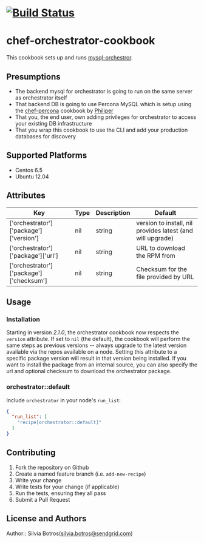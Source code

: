 [![Build Status](https://travis-ci.org/silviabotros/chef-orchestrator.svg?branch=master)](https://travis-ci.org/silviabotros/chef-orchestrator)
=======
# chef-orchestrator-cookbook

This cookbook sets up and runs [mysql-orchestror](https://github.com/github/orchestrator/).


## Presumptions

- The backend mysql for orchestrator is going to run on the same server as orchestrator itself
- That backend DB is going to use Percona MySQL which is setup using the [chef-percona](https://github.com/phlipper/chef-percona) cookbook by [Philiper](https://github.com/phlipper)
- That you, the end user, own adding privileges for orchestrator to access your existing DB infrastructure
- That you wrap this cookbook to use the CLI and add your production databases for discovery

## Supported Platforms

- Centos 6.5
- Ubuntu 12.04

## Attributes

| Key | Type | Description | Default |
| --- | ---- | ----------- | ------- |
| ['orchestrator']['package']['version'] | nil | string | version to install, nil provides latest (and will upgrade) |
| ['orchestrator']['package']['url'] | nil | string | URL to download the RPM from |
| ['orchestrator']['package']['checksum'] | nil | string | Checksum for the file provided by URL |

## Usage

### Installation

Starting in version _2.1.0_, the orchestrator cookbook now respects the `version` attribute. If set to `nil` (the default), the cookbook will perform the same steps as previous versions -- always upgrade to the latest version available via the repos available on a node.
Setting this attribute to a specific package version will result in that version being installed. If you want to install the package from an internal source, you can also specify the url and optional checksum to download the orchestrator package.

### orchestrator::default

Include `orchestrator` in your node's `run_list`:

```json
{
  "run_list": [
    "recipe[orchestrator::default]"
  ]
}
```

## Contributing

1. Fork the repository on Github
1. Create a named feature branch (i.e. `add-new-recipe`)
1. Write your change
1. Write tests for your change (if applicable)
1. Run the tests, ensuring they all pass
1. Submit a Pull Request

## License and Authors

Author:: Silvia Botros(<silvia.botros@sendgrid.com>)
